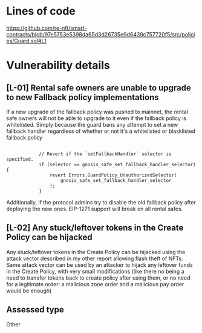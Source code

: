 # Lines of code

https://github.com/re-nft/smart-contracts/blob/97e5753e5398da65d3d26735e9d6439c757720f5/src/policies/Guard.sol#L1


# Vulnerability details

## [L-01] Rental safe owners are unable to upgrade to new Fallback policy implementations
If a new upgrade of the fallback policy was pushed to mainnet, the rental safe owners will not be able to upgrade to it even if the fallback policy is whitelisted. Simply because the guard bans any attempt to set a new fallback handler regardless of whether or not it's a whitelisted or blasklisted fallback policy

```solidity

            // Revert if the `setFallbackHandler` selector is specified.
            if (selector == gnosis_safe_set_fallback_handler_selector) {
                revert Errors.GuardPolicy_UnauthorizedSelector(
                    gnosis_safe_set_fallback_handler_selector
                );
            }

```

Additionally, if the protocol admins try to disable the old fallback policy after deploying the new ones. EIP-1271 support will break on all rental safes.


## [L-02] Any stuck/leftover tokens in the Create Policy can be hijacked

Any stuck/leftover tokens in the Create Policy can be hijacked using the attack vector described in my other report allowing flash theft of NFTs. Same attack vector can be used by an attacker to hijack any leftover funds in the Create Policy, with very small modifications (like there no being a need to transfer tokens back to create policy after using them, or no need for a legitimate order: a malicious zone order and a malicious pay order would be enough)


## Assessed type

Other